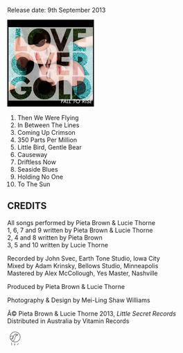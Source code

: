 <!--| ## FALL TO RISE |-->

Release date: 9th September 2013

![](data/image/cover/fall-to-rise.jpg)

1. Then We Were Flying
2. In Between The Lines
3. Coming Up Crimson
4. 350 Parts Per Million
5. Little Bird, Gentle Bear
6. Causeway
7. Driftless Now
8. Seaside Blues
9. Holding No One
10. To The Sun

## CREDITS

All songs performed by Pieta Brown & Lucie Thorne  
1, 6, 7 and 9 written by Pieta Brown & Lucie Thorne  
2, 4 and 8 written by Pieta Brown  
3, 5 and 10 written by Lucie Thorne

Recorded by John Svec, Earth Tone Studio, Iowa City  
Mixed by Adam Krinsky, Bellows Studio, Minneapolis  
Mastered by Alex McCollough, Yes Master, Nashville  

Produced by Pieta Brown & Lucie Thorne  

Photography & Design by Mei-Ling Shaw Williams

Â© Pieta Brown & Lucie Thorne 2013, *Little Secret Records*  
Distributed in Australia by Vitamin Records

![](data/image/ground/lsr-35.png)
